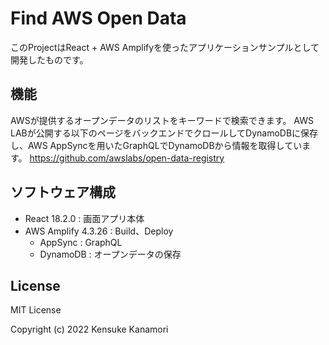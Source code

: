 # Find AWS Open Data
このProjectはReact + AWS Amplifyを使ったアプリケーションサンプルとして開発したものです。

## 機能
AWSが提供するオープンデータのリストをキーワードで検索できます。
AWS LABが公開する以下のページをバックエンドでクロールしてDynamoDBに保存し、AWS AppSyncを用いたGraphQLでDynamoDBから情報を取得しています。
https://github.com/awslabs/open-data-registry

## ソフトウェア構成
 - React 18.2.0 : 画面アプリ本体
 - AWS Amplify 4.3.26 : Build、Deploy
    - AppSync : GraphQL
    - DynamoDB  : オープンデータの保存


## License
MIT License

Copyright (c) 2022 Kensuke Kanamori
